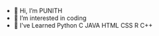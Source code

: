 - 👋 Hi, I’m PUNITH
- 👀 I’m interested in coding 
- 🌱 I've Learned Python  C  JAVA  HTML CSS  R  C++   
<!---
PUNITH017/PUNITH017 is a ✨ special ✨ repository because its `README.md` (this file) appears on your GitHub profile.
You can click the Preview link to take a look at your changes.
--->
